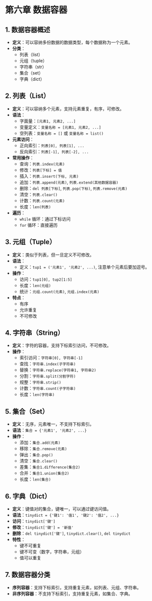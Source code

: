 # 第六章 数据容器

## 1. 数据容器概述
- **定义**：可以容纳多份数据的数据类型，每个数据称为一个元素。
- **分类**：
  - 列表（list）
  - 元组（tuple）
  - 字符串（str）
  - 集合（set）
  - 字典（dict）

## 2. 列表（List）
- **定义**：可以容纳多个元素，支持元素重复，有序，可修改。
- **语法**：
  - 字面量：`[元素1, 元素2, ...]`
  - 变量定义：`变量名称 = [元素1, 元素2, ...]`
  - 空列表：`变量名称 = []` 或 `变量名称 = list()`
- **元素访问**：
  - 正向索引：`列表[0], 列表[1], ...`
  - 反向索引：`列表[-1], 列表[-2], ...`
- **常用操作**：
  - 查询：`列表.index(元素)`
  - 修改：`列表[下标] = 值`
  - 插入：`列表.insert(下标, 元素)`
  - 追加：`列表.append(元素)`, `列表.extend(其他数据容器)`
  - 删除：`del 列表[下标]`, `列表.pop(下标)`, `列表.remove(元素)`
  - 清空：`列表.clear()`
  - 计数：`列表.count(元素)`
  - 长度：`len(列表)`
- **遍历**：
  - `while` 循环：通过下标访问
  - `for` 循环：直接遍历

## 3. 元组（Tuple）
- **定义**：类似于列表，但一旦定义不可修改。
- **语法**：
  - 定义：`tup1 = ('元素1', '元素2', ...)`, 注意单个元素后要加逗号。
- **操作**：
  - 访问：`tup1[0], tup2[1:5]`
  - 长度：`len(元组)`
  - 统计：`元组.count(元素)`, `元组.index(元素)`
- **特点**：
  - 有序
  - 允许重复
  - 不可修改

## 4. 字符串（String）
- **定义**：字符的容器，支持下标索引访问，不可修改。
- **操作**：
  - 索引访问：`字符串[0], 字符串[-1]`
  - 查找：`字符串.index(子字符串)`
  - 替换：`字符串.replace(字符串1, 字符串2)`
  - 分割：`字符串.split(分割字符)`
  - 规整：`字符串.strip()`
  - 计数：`字符串.count(子字符串)`
  - 长度：`len(字符串)`

## 5. 集合（Set）
- **定义**：无序，元素唯一，不支持下标索引。
- **语法**：`集合 = {'元素1', '元素2', ...}`
- **操作**：
  - 添加：`集合.add(元素)`
  - 移除：`集合.remove(元素)`
  - 弹出：`集合.pop()`
  - 清空：`集合.clear()`
  - 差集：`集合1.difference(集合2)`
  - 合并：`集合1.union(集合2)`
  - 长度：`len(集合)`

## 6. 字典（Dict）
- **定义**：键值对的集合，键唯一，可以通过键访问值。
- **语法**：`tinydict = {'键1': '值1', '键2': '值2', ...}`
- **访问**：`tinydict['键']`
- **修改**：`tinydict['键'] = '新值'`
- **删除**：`del tinydict['键']`, `tinydict.clear()`, `del tinydict`
- **特性**：
  - 键不可重复
  - 键不可变（数字，字符串，元组）
  - 值可以重复

## 7. 数据容器分类
- **序列容器**：支持下标索引，支持重复元素，如列表、元组、字符串。
- **非序列容器**：不支持下标索引，支持重复元素，如集合、字典。
